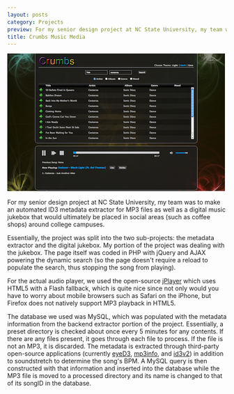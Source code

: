 ```yaml
---
layout: posts
category: Projects
preview: For my senior design project at NC State University, my team was to make an automated ID3 metadata extractor for MP3 files as well as a digital music jukebox that would ultimately be placed in social areas (such as coffee shops) around college campuses.
title: Crumbs Music Media
---
```


![Crumbs Jukebox](/images/crumbs-small.png)

For my senior design project at NC State University, my team was to make an automated ID3 metadata extractor for MP3 files as well as a digital music jukebox that would ultimately be placed in social areas (such as coffee shops) around college campuses.

Essentially, the project was split into the two sub-projects: the metadata extractor and the digital jukebox. My portion of the project was dealing with the jukebox. The page itself was coded in PHP with jQuery and AJAX powering the dynamic search (so the page doesn't require a reload to populate the search, thus stopping the song from playing).

For the actual audio player, we used the open-source [jPlayer](http://www.jplayer.org/) which uses HTML5 with a Flash fallback, which is quite nice since not only would you have to worry about mobile browsers such as Safari on the iPhone, but Firefox does not natively support MP3 playback in HTML5.

The database we used was MySQL, which was populated with the metadata information from the backend extractor portion of the project. Essentially, a preset directory is checked about once every 5 minutes for any contents. If there are any files present, it goes through each file to process. If the file is not an MP3, it is discarded. The metadata is extracted through third-party open-source applications (currently [eyeD3](http://eyed3.nicfit.net/), [mp3info](http://www.ibiblio.org/mp3info/), and [id3v2](http://www.id3.org/)) in addition to soundstretch to determine the song's BPM. A MySQL query is then constructed with that information and inserted into the database while the MP3 file is moved to a processed directory and its name is changed to that of its songID in the database.